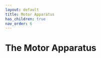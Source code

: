 ```yaml
---
layout: default
title: Motor Apparatus
has_children: true
nav_order: 6
---
```


# The Motor Apparatus

